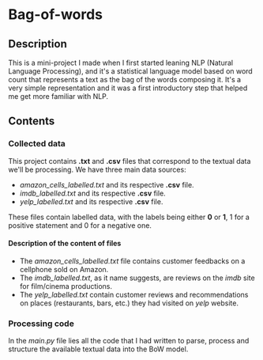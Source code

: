 # Bag-of-words

## Description
This is a mini-project I made when I first started leaning NLP (Natural Language Processing), and it's a statistical language model based on word count that represents a text as the bag of the words composing it. It's a very simple representation and it was a first introductory step that helped me get more familiar with NLP.

## Contents

### Collected data
This project contains **.txt** and **.csv** files that correspond to the textual data we'll be processing.
We have three main data sources:
* _amazon_cells_labelled.txt_ and its respective **.csv** file.
* _imdb_labelled.txt_ and its respective **.csv** file.
* _yelp_labelled.txt_ and its respective **.csv** file.

These files contain labelled data, with the labels being either **0** or **1**, 1 for a positive statement and 0 for a negative one.

#### Description of the content of files
* The _amazon_cells_labelled.txt_ file contains customer feedbacks on a cellphone sold on Amazon.
* The _imdb_labelled.txt_, as it name suggests, are reviews on the _imdb_ site for film/cinema productions.
* The _yelp_labelled.txt_ contain customer reviews and recommendations on places (restaurants, bars, etc.) they had visited on _yelp_ website.

### Processing code
In the _main.py_ file lies all the code that I had written to parse, process and structure the available textual data into the BoW model.


